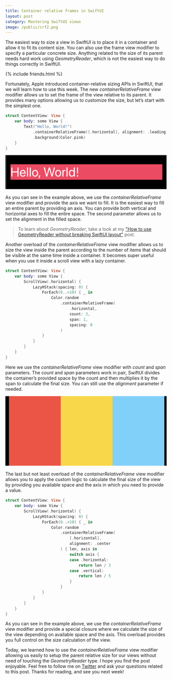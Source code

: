```yaml
---
title: Container relative frames in SwiftUI
layout: post
category: Mastering SwiftUI views
image: /public/crf2.png
---
```


The easiest way to size a view in SwiftUI is to place it in a container and allow it to fit its content size. You can also use the frame view modifier to specify a particular concrete size. Anything related to the size of its parent needs hard work using *GeometryReader*, which is not the easiest way to do things correctly in SwiftUI.

{% include friends.html %}

Fortunately, Apple introduced container-relative sizing APIs in SwiftUI, that we will learn how to use this week. The new *containerRelativeFrame* view modifier allows us to set the frame of the view relative to its parent. It provides many options allowing us to customize the size, but let’s start with the simplest one.

```swift
struct ContentView: View {
    var body: some View {
        Text("Hello, World!")
            .containerRelativeFrame([.horizontal], alignment: .leading)
            .background(Color.pink)
    }
}
```

![container-relative-frame](/public/crf1.png)

As you can see in the example above, we use the *containerRelativeFrame* view modifier and provide the axis we want to fill. It is the easiest way to fill an entire parent by providing an axis. You can provide both vertical and horizontal axes to fill the entire space. The second parameter allows us to set the alignment in the filled space.

> To learn about *GeometryReader*, take a look at my ["How to use GeometryReader without breaking SwiftUI layout"](/2020/11/04/how-to-use-geometryreader-without-breaking-swiftui-layout/) post.

Another overload of the *containerRelativeFrame* view modifier allows us to size the view inside the parent according to the number of items that should be visible at the same time inside a container. It becomes super useful when you use it inside a scroll view with a lazy container.

```swift
struct ContentView: View {
    var body: some View {
        ScrollView(.horizontal) {
            LazyHStack(spacing: 0) {
                ForEach(0..<10) { _ in
                    Color.random
                        .containerRelativeFrame(
                            .horizontal,
                            count: 3,
                            span: 1,
                            spacing: 0
                        )
                }
            }
        }
    }
}
```

Here we use the *containerRelativeFrame* view modifier with *count* and *span* parameters. The *count* and *span* parameters work in pair, SwiftUI divides the container’s provided space by the count and then multiplies it by the span to calculate the final size. You can still use the *alignment* parameter if needed.

![container-relative-frame](/public/crf2.png)

The last but not least overload of the *containerRelativeFrame* view modifier allows you to apply the custom logic to calculate the final size of the view by providing you available space and the axis in which you need to provide a value.

```swift
struct ContentView: View {
    var body: some View {
        ScrollView(.horizontal) {
            LazyHStack(spacing: 0) {
                ForEach(0..<10) { _ in
                    Color.random
                        .containerRelativeFrame(
                            [.horizontal],
                            alignment: .center
                        ) { len, axis in
                            switch axis {
                            case .horizontal:
                                return len / 3
                            case .vertical:
                                return len / 5
                            }
                        }
                }
            }
        }
    }
}
```

As you can see in the example above, we use the *containerRelativeFrame* view modifier and provide a special closure where we calculate the size of the view depending on available space and the axis. This overload provides you full control on the size calculation of the view.

 Today, we learned how to use the *containerRelativeFrame* view modifier allowing us easily to setup the parent relative size for our views without need of touching the *GeometryReader* type. I hope you find the post enjoyable. Feel free to follow me on [Twitter](https://twitter.com/mecid) and ask your questions related to this post. Thanks for reading, and see you next week!
